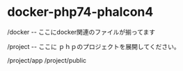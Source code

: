 # docker-php74-phalcon4

/docker -- ここにdocker関連のファイルが揃ってます

/project -- ここに ｐｈｐのプロジェクトを展開してください。

/project/app
/project/public
